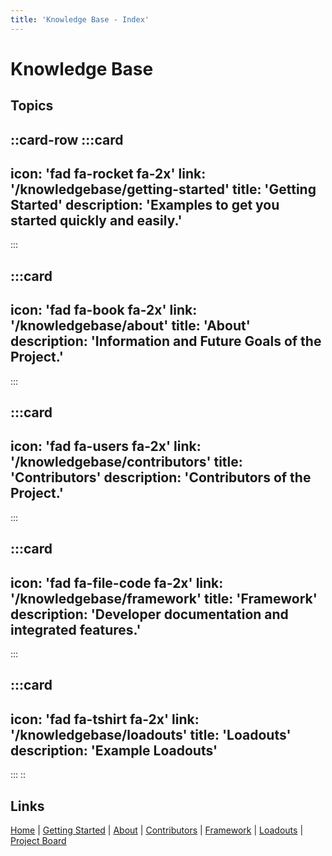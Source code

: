 ```yaml
---
title: 'Knowledge Base - Index'
---
```


# Knowledge Base

## Topics

::card-row
:::card
---
icon: 'fad fa-rocket fa-2x'
link: '/knowledgebase/getting-started'
title: 'Getting Started'
description: 'Examples to get you started quickly and easily.'
---
:::

:::card
---
icon: 'fad fa-book fa-2x'
link: '/knowledgebase/about'
title: 'About'
description: 'Information and Future Goals of the Project.'
---
:::

:::card
---
icon: 'fad fa-users fa-2x'
link: '/knowledgebase/contributors'
title: 'Contributors'
description: 'Contributors of the Project.'
---
:::

:::card
---
icon: 'fad fa-file-code fa-2x'
link: '/knowledgebase/framework'
title: 'Framework'
description: 'Developer documentation and integrated features.'
---
:::

:::card
---
icon: 'fad fa-tshirt fa-2x'
link: '/knowledgebase/loadouts'
title: 'Loadouts'
description: 'Example Loadouts'
---
:::
::

## Links
[Home](/knowledgebase) |
[Getting Started](/knowledgebase/getting-started) |
[About](/knowledgebase/about) |
[Contributors](/knowledgebase/contributors) |
[Framework](/knowledgebase/framework) |
[Loadouts](/knowledgebase/loadout) |
[Project Board](https://github.com/users/InnovativeStudios/projects/3/views/1)